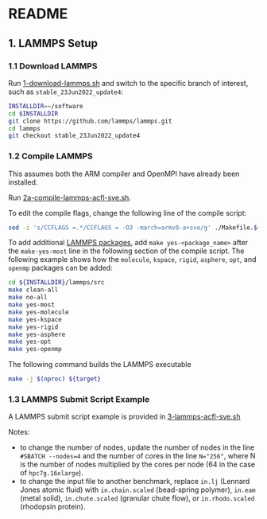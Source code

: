 # README

## 1. LAMMPS Setup

### 1.1 Download LAMMPS

Run [1-download-lammps.sh](https://github.com/aws-samples/aws-graviton-md-example/blob/main/codes/LAMMPS/1-download-lammps.sh) and switch to the specific branch of interest, such as `stable_23Jun2022_update4`:

```bash
INSTALLDIR=~/software
cd $INSTALLDIR
git clone https://github.com/lammps/lammps.git
cd lammps
git checkout stable_23Jun2022_update4
```

### 1.2 Compile LAMMPS

This assumes both the ARM compiler and OpenMPI have already been installed.

Run [2a-compile-lammps-acfl-sve.sh](https://github.com/aws-samples/aws-graviton-md-example/blob/main/codes/LAMMPS/2a-compile-lammps-acfl-sve.sh).

To edit the compile flags, change the following line of the compile script:

```bash
sed -i 's/CCFLAGS =.*/CCFLAGS = -O3 -march=armv8-a+sve/g' ./Makefile.${target}
```

To add additional [LAMMPS packages](https://docs.lammps.org/Packages_list.html), add `make yes-<package_name>` after the `make-yes-most` line in the following section of the compile script. The following example shows how the `molecule`, `kspace`, `rigid`, `asphere`, `opt`, and `openmp` packages can be added:

```bash
cd ${INSTALLDIR}/lammps/src
make clean-all
make no-all
make yes-most
make yes-molecule
make yes-kspace
make yes-rigid
make yes-asphere
make yes-opt
make yes-openmp
```

The following command builds the LAMMPS executable

```bash
make -j $(nproc) ${target}
```

### 1.3 LAMMPS Submit Script Example

A LAMMPS submit script example is provided in [3-lammps-acfl-sve.sh](https://github.com/aws-samples/aws-graviton-md-example/blob/main/codes/LAMMPS/3-lammps-acfl-sve.sh)

Notes:

- to change the number of nodes, update the number of nodes in the line `#SBATCH --nodes=4` and the number of cores in the line `N="256"`, where N is the number of nodes multiplied by the cores per node (64 in the case of `hpc7g.16xlarge`).
- to change the input file to another benchmark, replace `in.lj` (Lennard Jones atomic fluid) with `in.chain.scaled` (bead-spring polymer), `in.eam` (metal solid), `in.chute.scaled` (granular chute flow), or `in.rhodo.scaled` (rhodopsin protein).
